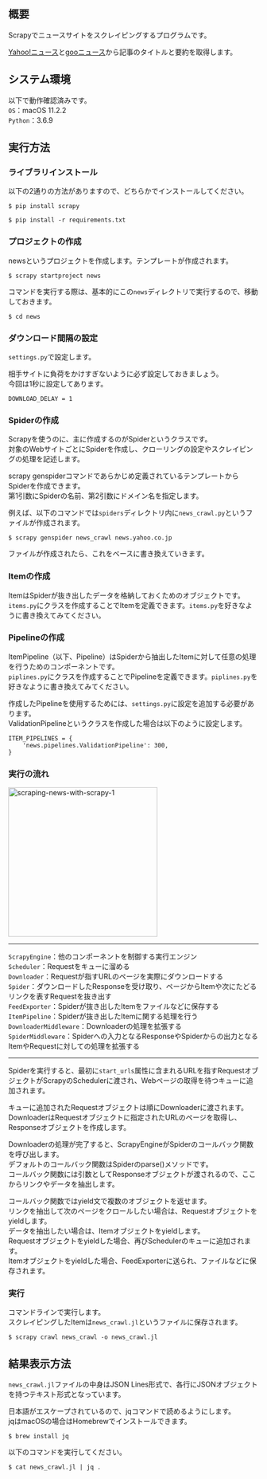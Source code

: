 ## 概要
Scrapyでニュースサイトをスクレイピングするプログラムです。

[Yahoo!ニュース](https://news.yahoo.co.jp/)と[gooニュース](https://news.goo.ne.jp/)から記事のタイトルと要約を取得します。



## システム環境
以下で動作確認済みです。  
`OS`：macOS 11.2.2  
`Python`：3.6.9



## 実行方法
### ライブラリインストール
以下の2通りの方法がありますので、どちらかでインストールしてください。
```
$ pip install scrapy
```
```
$ pip install -r requirements.txt
```


### プロジェクトの作成
newsというプロジェクトを作成します。テンプレートが作成されます。
```
$ scrapy startproject news
```

コマンドを実行する際は、基本的にこの`news`ディレクトリで実行するので、移動しておきます。
```
$ cd news
```


### ダウンロード間隔の設定
`settings.py`で設定します。

相手サイトに負荷をかけすぎないように必ず設定しておきましょう。  
今回は1秒に設定してあります。
```
DOWNLOAD_DELAY = 1
```


### Spiderの作成
Scrapyを使うのに、主に作成するのがSpiderというクラスです。  
対象のWebサイトごとにSpiderを作成し、クローリングの設定やスクレイピングの処理を記述します。  

scrapy genspiderコマンドであらかじめ定義されているテンプレートからSpiderを作成できます。  
第1引数にSpiderの名前、第2引数にドメイン名を指定します。

例えば、以下のコマンドでは`spiders`ディレクトリ内に`news_crawl.py`というファイルが作成されます。
```
$ scrapy genspider news_crawl news.yahoo.co.jp
```

ファイルが作成されたら、これをベースに書き換えていきます。


### Itemの作成
ItemはSpiderが抜き出したデータを格納しておくためのオブジェクトです。  
`items.py`にクラスを作成することでItemを定義できます。`items.py`を好きなように書き換えてみてください。


### Pipelineの作成
ItemPipeline（以下、Pipeline）はSpiderから抽出したItemに対して任意の処理を行うためのコンポーネントです。  
`piplines.py`にクラスを作成することでPipelineを定義できます。`piplines.py`を好きなように書き換えてみてください。

作成したPipelineを使用するためには、`settings.py`に設定を追加する必要があります。  
ValidationPipelineというクラスを作成した場合は以下のように設定します。
```
ITEM_PIPELINES = {
    'news.pipelines.ValidationPipeline': 300,
}
```

### 実行の流れ
<img width="300" alt="scraping-news-with-scrapy-1" src="https://user-images.githubusercontent.com/62325937/128610987-1661844c-1eb2-480e-8b82-b6ec18694fc9.jpg">

***
`ScrapyEngine`：他のコンポーネントを制御する実行エンジン  
`Scheduler`：Requestをキューに溜める  
`Downloader`：Requestが指すURLのページを実際にダウンロードする  
`Spider`：ダウンロードしたResponseを受け取り、ページからItemや次にたどるリンクを表すRequestを抜き出す  
`FeedExporter`：Spiderが抜き出したItemをファイルなどに保存する  
`ItemPipeline`：Spiderが抜き出したItemに関する処理を行う  
`DownloaderMiddleware`：Downloaderの処理を拡張する  
`SpiderMiddleware`：Spiderへの入力となるResponseやSpiderからの出力となるItemやRequestに対しての処理を拡張する
***

Spiderを実行すると、最初に`start_urls`属性に含まれるURLを指すRequestオブジェクトがScrapyのSchedulerに渡され、Webページの取得を待つキューに追加されます。

キューに追加されたRequestオブジェクトは順にDownloaderに渡されます。  
DownloaderはRequestオブジェクトに指定されたURLのページを取得し、Responseオブジェクトを作成します。

Downloaderの処理が完了すると、ScrapyEngineがSpiderのコールバック関数を呼び出します。  
デフォルトのコールバック関数はSpiderのparse()メソッドです。  
コールバック関数には引数としてResponseオブジェクトが渡されるので、ここからリンクやデータを抽出します。

コールバック関数ではyield文で複数のオブジェクトを返せます。  
リンクを抽出して次のページをクロールしたい場合は、Requestオブジェクトをyieldします。  
データを抽出したい場合は、Itemオブジェクトをyieldします。  
Requestオブジェクトをyieldした場合、再びSchedulerのキューに追加されます。  
Itemオブジェクトをyieldした場合、FeedExporterに送られ、ファイルなどに保存されます。


### 実行
コマンドラインで実行します。  
スクレイピングしたItemは`news_crawl.jl`というファイルに保存されます。
```
$ scrapy crawl news_crawl -o news_crawl.jl
```


## 結果表示方法
`news_crawl.jl`ファイルの中身はJSON Lines形式で、各行にJSONオブジェクトを持つテキスト形式となっています。

日本語がエスケープされているので、jqコマンドで読めるようにします。  
jqはmacOSの場合はHomebrewでインストールできます。
```
$ brew install jq
```

以下のコマンドを実行してください。
```
$ cat news_crawl.jl | jq .
```
